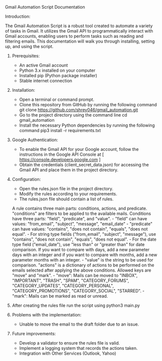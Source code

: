 Gmail Automation Script Documentation

Introduction:

The Gmail Automation Script is a robust tool created to automate a variety of tasks in Gmail. It utilizes the Gmail API to programmatically interact with Gmail accounts, enabling users to perform tasks such as reading and filtering emails. This documentation will walk you through installing, setting up, and using the script.

1. Prerequisites:
   -  An active Gmail account
   - Python 3.x installed on your computer
   - Installed pip (Python package installer)
   - Stable internet connection

2. Installation:
    - Open a terminal or command prompt.
    - Clone this repository from GitHub by running the following command
        git clone https://github.com/shrey046/gmail_automation.git
    - Go to the project directory using the command line
        cd gmail_automation
    - Install the necessary Python dependencies by running the following command
        pip3 install -r requirements.txt

3. Google Authentication:
    - To enable the Gmail API for your Google account, follow the instructions in the Google API Console at 
    [ https://console.developers.google.com ]
    - Obtain the credentials (client_secret_data.json) for accessing the Gmail API and place them in the project directory.

4. Configuration:
    - Open the rules.json file in the project directory.
    - Modify the rules according to your requirements.
    - The rules.json file should contain a list of rules.

    A rule contains three main parts: conditions, actions, and predicate.
    "conditions" are filters to be applied to the available mails. Conditions have three parts: "field", "predicate", and "value".
        - "field" can have values: "from_email", "subject", "message", "email_date"
        - "predicate" can have values: "contains", "does not contain", "equals", "does not equal".
        - For string type fields ("from_email", "subject", "message"), use "contains", "does not contain", "equals", "does not equal".
        - For the date type field ("email_date"), use "less than" or "greater than" for date comparison. If you want to compare with days, add a new parameter days with an integer and if you want to compare with months, add a new parameter months with an integer.
        - "value" is the string to be used for comparison.
    "actions" is a dictionary of actions to be performed on the emails selected after applying the above conditions. Allowed keys are "move" and "mark".
        - "move": Mails can be moved to "INBOX", "IMPORTANT", "TRASH", "SPAM", "CATEGORY_FORUMS", "CATEGORY_UPDATES", "CATEGORY_PERSONAL", "CATEGORY_PROMOTIONS", "CATEGORY_SOCIAL", "STARRED".
        - "mark": Mails can be marked as read or unread.

5. After creating the rules file run the script using python3 main.py

6. Problems with the implementation:
    - Unable to move the email to the draft folder due to an issue.

7. Future improvements:
    - Develop a validator to ensure the rules file is valid.
    - Implement a logging system that records the actions taken.
    - Integration with Other Services (Outlook, Yahoo)
